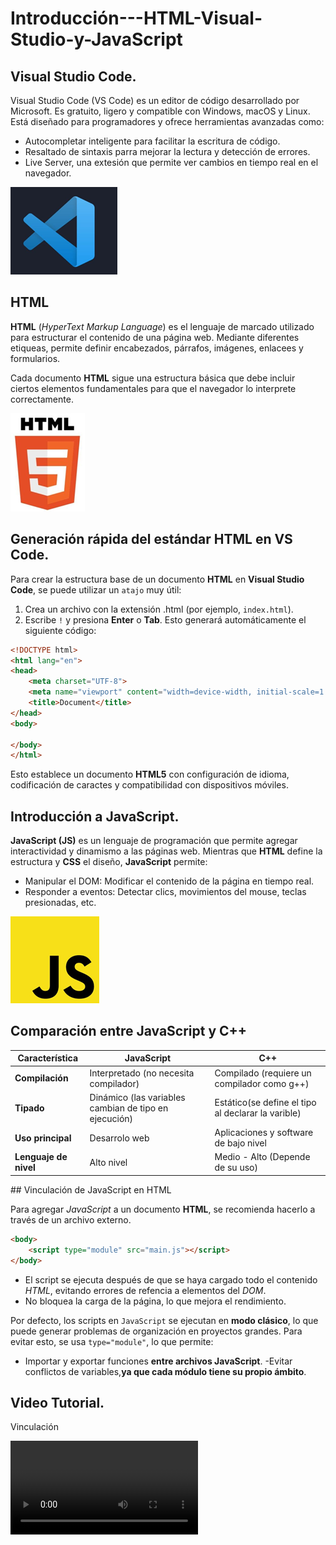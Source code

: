 # Introducción---HTML-Visual-Studio-y-JavaScript

## Visual Studio Code.

Visual Studio Code (VS Code) es un editor de código desarrollado por Microsoft. Es gratuito, ligero y compatible con Windows, macOS y Linux. Está diseñado para programadores y ofrece herramientas avanzadas como:
- Autocompletar inteligente para facilitar la escritura de código.
- Resaltado de sintaxis parra mejorar la lectura y detección de errores.
- Live Server, una extesión que permite ver cambios en tiempo real en el navegador.

![imagen](Imagenes/imagen1.png)

## HTML

**HTML** (*HyperText Markup Language*) es el lenguaje de marcado utilizado para estructurar el contenido de una página web. Mediante diferentes etiqueas, permite definir encabezados, párrafos, imágenes, enlacees y formularios.

Cada documento **HTML** sigue una estructura básica que debe incluir ciertos elementos fundamentales para que el navegador lo interprete correctamente.

![imagen](Imagenes/imagen2.png)

## Generación rápida del estándar HTML en VS Code.

Para crear la estructura base de un documento **HTML** en **Visual Studio Code**, se puede utilizar un `atajo` muy útil:
1. Crea un archivo con la extensión .html (por ejemplo, `index.html`).
2. Escribe `!` y presiona **Enter** o **Tab**.
Esto generará automáticamente el siguiente código:
```html
<!DOCTYPE html>
<html lang="en">
<head>
    <meta charset="UTF-8">
    <meta name="viewport" content="width=device-width, initial-scale=1.0">
    <title>Document</title>
</head>
<body>

</body>
</html>
```
Esto establece un documento **HTML5** con configuración de idioma, codificación de caractes y compatibilidad con dispositivos móviles.

## Introducción a JavaScript.

**JavaScript (JS)** es un lenguaje de programación que permite agregar interactividad y dinamismo a las páginas web. Mientras que **HTML** define la estructura y **CSS** el diseño, **JavaScript** permite:
- Manipular el DOM: Modificar el contenido de la página en tiempo real.
- Responder a eventos: Detectar clics, movimientos del mouse, teclas presionadas, etc.

![imagen](Imagenes/imagen3.png)

## Comparación entre JavaScript y C++

<table>
  <thead>
      <tr>
        <th>Característica</th>
        <th>JavaScript</th>
        <th>C++</th>
      </tr>
  </thead>
  <tbody>
      <tr>
        <td><b>Compilación</b></td>
        <td>Interpretado (no  necesita compilador)</td>
        <td>Compilado (requiere un compilador como g++)</td>
      </tr>
        <tr>
          <td><b>Tipado</b></td>
          <td>Dinámico (las variables cambian de tipo en ejecución)</td>
          <td>Estático(se define el tipo al declarar la varible)</td>
        </tr>
        <tr>
            <td><b>Uso principal</b></td>
            <td>Desarrolo web</td>
            <td>Aplicaciones y software de bajo nivel</td>
        </tr>
        <tr>
            <td><b>Lenguaje de nivel</b></td>
            <td>Alto nivel</td>
            <td>Medio - Alto (Depende de su uso)</td>
        </tr>
  </tbody>
</table>
## Vinculación de JavaScript en HTML

Para agregar *JavaScript* a un documento **HTML**, se recomienda hacerlo a través de un archivo externo.

```html
<body>
    <script type="module" src="main.js"></script>
</body>
```
- El script se ejecuta después de que se haya cargado todo el contenido *HTML*, evitando errores de refencia a elementos del *DOM*.
- No bloquea la carga de la página, lo que mejora el rendimiento.

Por defecto, los scripts en `JavaScript` se ejecutan en **modo clásico**, lo que puede generar problemas de organización en proyectos grandes. Para evitar esto, se usa `type="module"`, lo que permite:

- Importar y exportar funciones **entre archivos JavaScript**.
-Evitar conflictos de variables,**ya que cada módulo tiene su propio ámbito**.

## Video Tutorial.

Vinculación

<video src="Videos/Inicio.mp4" controls="">



